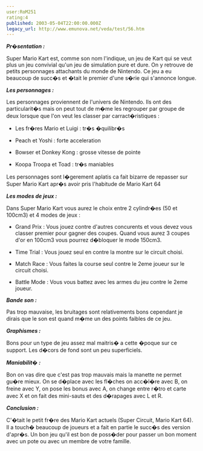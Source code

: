 ```yaml
---
user:RoM251
rating:4
published: 2003-05-04T22:00:00.000Z
legacy_url: http://www.emunova.net/veda/test/56.htm
---
```

_**Pr�sentation :**_  

Super Mario Kart est, comme son nom l'indique, un jeu de Kart qui se veut plus un jeu convivial qu'un jeu de simulation pure et dure. On y retrouve de petits personnages attachants du monde de Nintendo. Ce jeu a eu beaucoup de succ�s et �tait le premier d'une s�rie qui s'annonce longue.  

  

_**Les personnages :**_  

Les personnages proviennent de l'univers de Nintendo. Ils ont des particularit�s mais on peut tout de m�me les regrouper par groupe de deux lorsque que l'on veut les classer par carract�ristiques :  

- Les fr�res Mario et Luigi : tr�s �quilibr�s  

- Peach et Yoshi : forte acceleration  

- Bowser et Donkey Kong : grosse vitesse de pointe  

- Koopa Troopa et Toad : tr�s maniables  

Les personnages sont l�gerement aplatis ca fait bizarre de repasser sur Super Mario Kart apr�s avoir pris l'habitude de Mario Kart 64  

  

_**Les modes de jeux :**_  

Dans Super Mario Kart vous aurez le choix entre 2 cylindr�es (50 et 100cm3) et 4 modes de jeux :  

- Grand Prix : Vous jouez contre d'autres concurents et vous devez vous classer premier pour gagner des coupes. Quand vous aurez 3 coupes d'or en 100cm3 vous pourrez d�bloquer le mode 150cm3\.   

- Time Trial : Vous jouez seul en contre la montre sur le circuit choisi.  

- Match Race : Vous faites la course seul contre le 2eme joueur sur le circuit choisi.  

- Battle Mode : Vous vous battez avec les armes du jeu contre le 2eme joueur.  

  

  

_**Bande son :**_  

Pas trop mauvaise, les bruitages sont relativements bons cependant je dirais que le son est quand m�me un des points faibles de ce jeu.  

  

_**Graphismes :**_  

Bons pour un type de jeu assez mal maitris� a cette �poque sur ce support. Les d�cors de fond sont un peu superficiels.  

  

_**Maniabilit� :**_  

Bon on vas dire que c'est pas trop mauvais mais la manette ne permet gu�re mieux. On se d�place avec les fl�ches on acc�l�re avec B, on freine avec Y, on pose les bonus avec A, on change entre r�tro et carte avec X et on fait des mini-sauts et des d�rapages avec L et R.  

  

_**Conclusion :**_  

C'�tait le petit fr�re des Mario Kart actuels (Super Circuit, Mario Kart 64). Il a touch� beaucoup de joueurs et a fait en partie le succ�s des version d'apr�s. Un bon jeu qu'il est bon de poss�der pour passer un bon moment avec un pote ou avec un membre de votre famille.